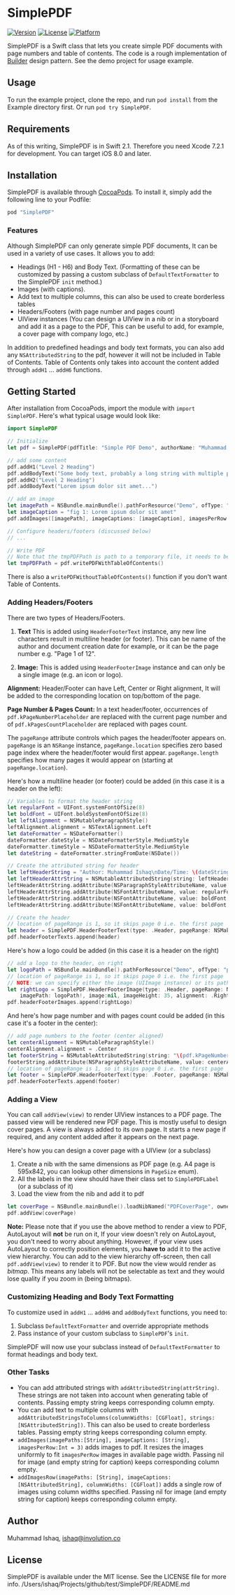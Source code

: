 # SimplePDF

<!-- [![CI Status](http://img.shields.io/travis/Muhammad Ishaq/SimplePDF.svg?style=flat)](https://travis-ci.org/Muhammad Ishaq/SimplePDF) -->
[![Version](https://img.shields.io/cocoapods/v/SimplePDF.svg?style=flat)](http://cocoapods.org/pods/SimplePDF)
[![License](https://img.shields.io/cocoapods/l/SimplePDF.svg?style=flat)](http://cocoapods.org/pods/SimplePDF)
[![Platform](https://img.shields.io/cocoapods/p/SimplePDF.svg?style=flat)](http://cocoapods.org/pods/SimplePDF)

SimplePDF is a Swift class that lets you create simple PDF documents with page numbers and table of contents. The code is a rough implementation of [Builder](https://en.wikipedia.org/wiki/Builder_pattern) design pattern. See the demo project for usage example.

## Usage

To run the example project, clone the repo, and run `pod install` from the Example directory first. Or run `pod try SimplePDF`.

## Requirements

As of this writing, SimplePDF is in Swift 2.1. Therefore you need Xcode 7.2.1 for development. You can target iOS 8.0 and later.


## Installation

SimplePDF is available through [CocoaPods](http://cocoapods.org). To install
it, simply add the following line to your Podfile:

```ruby
pod "SimplePDF"
```

### Features
Although SimplePDF can only generate simple PDF documents, It can be used in a variety of use cases. It allows you to add:

* Headings (H1 - H6) and Body Text. (Formatting of these can be customized by passing a custom subclass of `DefaultTextFormatter` to the SimplePDF `init` method.)
* Images (with captions).
* Add text to multiple columns, this can also be used to create borderless tables
* Headers/Footers (with page number and pages count)
* UIView instances (You can design a UIView in a nib or in a storyboard and add it as a page to the PDF, This can be useful to add, for example, a cover page with company logo, etc.)

In addition to predefined headings and body text formats, you can also add any `NSAttributedString` to the pdf, however it will not be included in Table of Contents. Table of Contents only takes into account the content added through `addH1` ... `addH6` functions.

## Getting Started
After installation from CocoaPods, import the module with `import SimplePDF`. Here's what typical usage would look like:

```swift
import SimplePDF

// Initialize
let pdf = SimplePDF(pdfTitle: "Simple PDF Demo", authorName: "Muhammad Ishaq")

// add some content
pdf.addH1("Level 2 Heading")
pdf.addBodyText("Some body text, probably a long string with multiple paras")
pdf.addH2("Level 2 Heading")
pdf.addBodyText("Lorem ipsum dolor sit amet...")

// add an image
let imagePath = NSBundle.mainBundle().pathForResource("Demo", ofType: "png")!
let imageCaption = "fig 1: Lorem ipsum dolor sit amet"
pdf.addImages([imagePath], imageCaptions: [imageCaption], imagesPerRow: 1)

// Configure headers/footers (discussed below)
// ...

// Write PDF
// Note that the tmpPDFPath is path to a temporary file, it needs to be saved somewhere
let tmpPDFPath = pdf.writePDFWithTableOfContents()
```

There is also a `writePDFWithoutTableOfContents()` function if you don't want Table of Contents.

### Adding Headers/Footers

There are two types of Headers/Footers.

1. **Text** This is added using `HeaderFooterText` instance, any new line characters result in multiline header (or footer). This can be name of the author and document creation date for example, or it can be the page number e.g. "Page 1 of 12".

2. **Image:** This is added using `HeaderFooterImage` instance and can only be a single image (e.g. an icon or logo).

**Alignment:** Header/Footer can have Left, Center or Right alignment, It will be added to the corresponding location on top/bottom of the page.

**Page Number & Pages Count:** In a text header/footer, occurrences of `pdf.kPageNumberPlaceholder` are replaced with the current page number and of `pdf.kPagesCountPlaceholder` are replaced with pages count.

The `pageRange` attribute controls which pages the header/footer appears on. `pageRange` is an `NSRange` instance, `pageRange.location` specifies zero based page index where the header/footer would first appear. `pageRange.length` specifies how many pages it would appear on (starting at `pageRange.location`).

Here's how a multiline header (or footer) could be added (in this case it is a header on the left):

```swift
// Variables to format the header string
let regularFont = UIFont.systemFontOfSize(8)
let boldFont = UIFont.boldSystemFontOfSize(8)
let leftAlignment = NSMutableParagraphStyle()
leftAlignment.alignment = NSTextAlignment.Left
let dateFormatter = NSDateFormatter()
dateFormatter.dateStyle = NSDateFormatterStyle.MediumStyle
dateFormatter.timeStyle = NSDateFormatterStyle.MediumStyle
let dateString = dateFormatter.stringFromDate(NSDate())

// Create the attributed string for header
let leftHeaderString = "Author: Muhammad Ishaq\nDate/Time: \(dateString)"
let leftHeaderAttrString = NSMutableAttributedString(string: leftHeaderString)
leftHeaderAttrString.addAttribute(NSParagraphStyleAttributeName, value: leftAlignment, range: NSMakeRange(0, leftHeaderAttrString.length))
leftHeaderAttrString.addAttribute(NSFontAttributeName, value: regularFont, range: NSMakeRange(0, leftHeaderAttrString.length))
leftHeaderAttrString.addAttribute(NSFontAttributeName, value: boldFont, range: leftHeaderAttrString.mutableString.rangeOfString("Author:"))
leftHeaderAttrString.addAttribute(NSFontAttributeName, value: boldFont, range: leftHeaderAttrString.mutableString.rangeOfString("Date/Time:"))

// Create the header
// location of pageRange is 1, so it skips page 0 i.e. the first page
let header = SimplePDF.HeaderFooterText(type: .Header, pageRange: NSMakeRange(1, Int.max), attributedString: leftHeaderAttrString)
pdf.headerFooterTexts.append(header)
```

Here's how a logo could be added (in this case it is a header on the right)

```swift
// add a logo to the header, on right
let logoPath = NSBundle.mainBundle().pathForResource("Demo", ofType: "png")
// location of pageRange is 1, so it skips page 0 i.e. the first page
// NOTE: we can specify either the image (UIImage instance) or its path
let rightLogo = SimplePDF.HeaderFooterImage(type: .Header, pageRange: NSMakeRange(1, Int.max),
    imagePath: logoPath!, image:nil, imageHeight: 35, alignment: .Right)
pdf.headerFooterImages.append(rightLogo)
```

And here's how page number and with pages count could be added (in this case it's a footer in the center):

```swift
// add page numbers to the footer (center aligned)
let centerAlignment = NSMutableParagraphStyle()
centerAlignment.alignment = .Center
let footerString = NSMutableAttributedString(string: "\(pdf.kPageNumberPlaceholder) of \(pdf.kPagesCountPlaceholder)")
footerString.addAttribute(NSParagraphStyleAttributeName, value: centerAlignment, range: NSMakeRange(0, footerString.length))
// location of pageRange is 1, so it skips page 0 i.e. the first page
let footer = SimplePDF.HeaderFooterText(type: .Footer, pageRange: NSMakeRange(1, Int.max), attributedString: footerString)
pdf.headerFooterTexts.append(footer)
```

### Adding a View
You can call `addView(view)` to render UIView instances to a PDF page. The passed view will be rendered new PDF page. This is mostly useful to design cover pages. A view is always added to its own page. It starts a new page if required, and any content added after it appears on the next page.

Here's how you can design a cover page with a UIView (or a subclass)

1. Create a nib with the same dimensions as PDF page (e.g. A4 page is 595x842, you can lookup other dimensions in `PageSize` enum).
2. All the labels in the view should have their class set to `SimplePDFLabel` (or a subclass of it)
3. Load the view from the nib and add it to pdf

```swift
let coverPage = NSBundle.mainBundle().loadNibNamed("PDFCoverPage", owner: self, options: nil).first as PDFCoverPage
pdf.addView(coverPage)
```

**Note:** Please note that if you use the above method to render a view to PDF, AutoLayout will **not** be run on it, If your view doesn't rely on AutoLayout, you don't need to worry about anything. However, if your view uses AutoLayout to correctly position elements, you **have to** add it to the active view hierarchy. You can add to the view hierarchy off-screen, then call `pdf.addView(view)` to render it to PDF. But now the view would render as *bitmap*. This means any labels will not be selectable as text and they would lose quality if you zoom in (being bitmaps).

### Customizing Heading and Body Text Formatting
To customize used in `addH1` ... `addH6` and `addBodyText` functions, you need to:

1. Subclass `DefaultTextFormatter` and override appropriate methods
2. Pass instance of your custom subclass to `SimplePDF`'s `init`.

SimplePDF will now use your subclass instead of `DefaultTextFormatter` to format headings and body text.

### Other Tasks
* You can add attributed strings with `addAttributedString(attrString)`. These strings are not taken into account when generating table of contents. Passing empty string keeps corresponding column empty.
* You can add text to multiple columns with `addAttributedStringsToColumns(columnWidths: [CGFloat], strings: [NSAttributedString])`. This can also be used to create borderless tables. Passing empty string keeps corresponding column empty.
* `addImages(imagePaths:[String], imageCaptions: [String], imagesPerRow:Int = 3)` adds images to pdf. It resizes the images uniformly to fit `imagesPerRow` images in available page width. Passing nil for image (and empty string for caption) keeps corresponding column empty.
* `addImagesRow(imagePaths: [String], imageCaptions: [NSAttributedString], columnWidths: [CGFloat])` adds a single row of images using column widths specified. Passing nil for image (and empty string for caption) keeps corresponding column empty.

## Author

Muhammad Ishaq, ishaq@involution.co

## License

SimplePDF is available under the MIT license. See the LICENSE file for more info.
/Users/ishaq/Projects/github/test/SimplePDF/README.md

